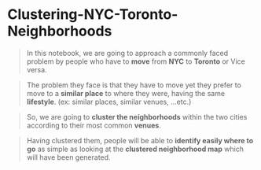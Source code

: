 # Clustering-NYC-Toronto-Neighborhoods

> In this notebook, we are going to approach a commonly faced problem by people who have to **move** from **NYC** to **Toronto** or Vice versa.

> The problem they face is that they have to move yet they prefer to move to a **similar place** to where they were, having the same **lifestyle**. (ex: similar places, similar venues, ...etc.)

> So, we are going to **cluster the neighborhoods** within the two cities according to their most common **venues**.

> Having clustered them, people will be able to **identify easily where to go** as simple as looking at the **clustered neighborhood map** which will have been generated.


